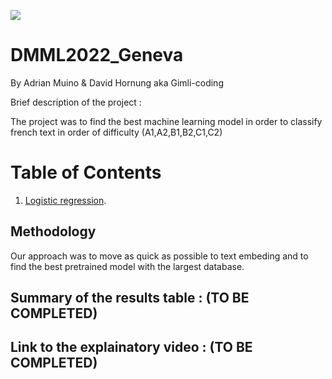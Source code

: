 
![](https://upload.wikimedia.org/wikipedia/commons/thumb/2/2b/Logo_Universit%C3%A9_de_Lausanne.svg/300px-Logo_Universit%C3%A9_de_Lausanne.svg.png)
  # DMML2022_Geneva
By Adrian Muino & David Hornung aka Gimli-coding



Brief description of the project : 


The project was to find the best machine learning model in order to classify french text in order of difficulty (A1,A2,B1,B2,C1,C2)

# Table of Contents

1. [Logistic regression](https://colab.research.google.com/github/Adrian-Muino/DMML2022_Geneva/blob/main/DMML_Geneva.ipynb#scrollTo=Imports).


## Methodology

Our approach was to move as quick as possible to text embeding and to find the best pretrained model with the largest database.

## Summary of the results table : (TO BE COMPLETED)


## Link to the explainatory video : (TO BE COMPLETED)


